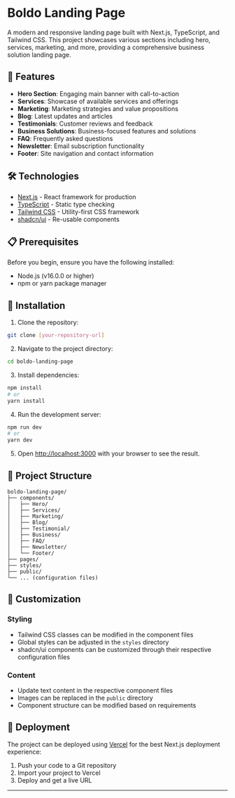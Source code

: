 # Boldo Landing Page

A modern and responsive landing page built with Next.js, TypeScript, and Tailwind CSS. This project showcases various sections including hero, services, marketing, and more, providing a comprehensive business solution landing page.

## 🚀 Features

- **Hero Section**: Engaging main banner with call-to-action
- **Services**: Showcase of available services and offerings
- **Marketing**: Marketing strategies and value propositions
- **Blog**: Latest updates and articles
- **Testimonials**: Customer reviews and feedback
- **Business Solutions**: Business-focused features and solutions
- **FAQ**: Frequently asked questions
- **Newsletter**: Email subscription functionality
- **Footer**: Site navigation and contact information

## 🛠️ Technologies

- [Next.js](https://nextjs.org/) - React framework for production
- [TypeScript](https://www.typescriptlang.org/) - Static type checking
- [Tailwind CSS](https://tailwindcss.com/) - Utility-first CSS framework
- [shadcn/ui](https://ui.shadcn.com/) - Re-usable components

## 📋 Prerequisites

Before you begin, ensure you have the following installed:
- Node.js (v16.0.0 or higher)
- npm or yarn package manager

## 🔧 Installation

1. Clone the repository:
```bash
git clone [your-repository-url]
```

2. Navigate to the project directory:
```bash
cd boldo-landing-page
```

3. Install dependencies:
```bash
npm install
# or
yarn install
```

4. Run the development server:
```bash
npm run dev
# or
yarn dev
```

5. Open [http://localhost:3000](http://localhost:3000) with your browser to see the result.

## 📁 Project Structure

```
boldo-landing-page/
├── components/
│   ├── Hero/
│   ├── Services/
│   ├── Marketing/
│   ├── Blog/
│   ├── Testimonial/
│   ├── Business/
│   ├── FAQ/
│   ├── Newsletter/
│   └── Footer/
├── pages/
├── styles/
├── public/
└── ... (configuration files)
```

## 🎨 Customization

### Styling
- Tailwind CSS classes can be modified in the component files
- Global styles can be adjusted in the `styles` directory
- shadcn/ui components can be customized through their respective configuration files

### Content
- Update text content in the respective component files
- Images can be replaced in the `public` directory
- Component structure can be modified based on requirements

## 🚀 Deployment

The project can be deployed using [Vercel](https://vercel.com) for the best Next.js deployment experience:

1. Push your code to a Git repository
2. Import your project to Vercel
3. Deploy and get a live URL






---

<!-- echo "# boldo" >> README.md
git init
git add README.md
git commit -m "first commit"
git branch -M main
git remote add origin git@github.com:Elyzsium/boldo.git
git push -u origin main -->